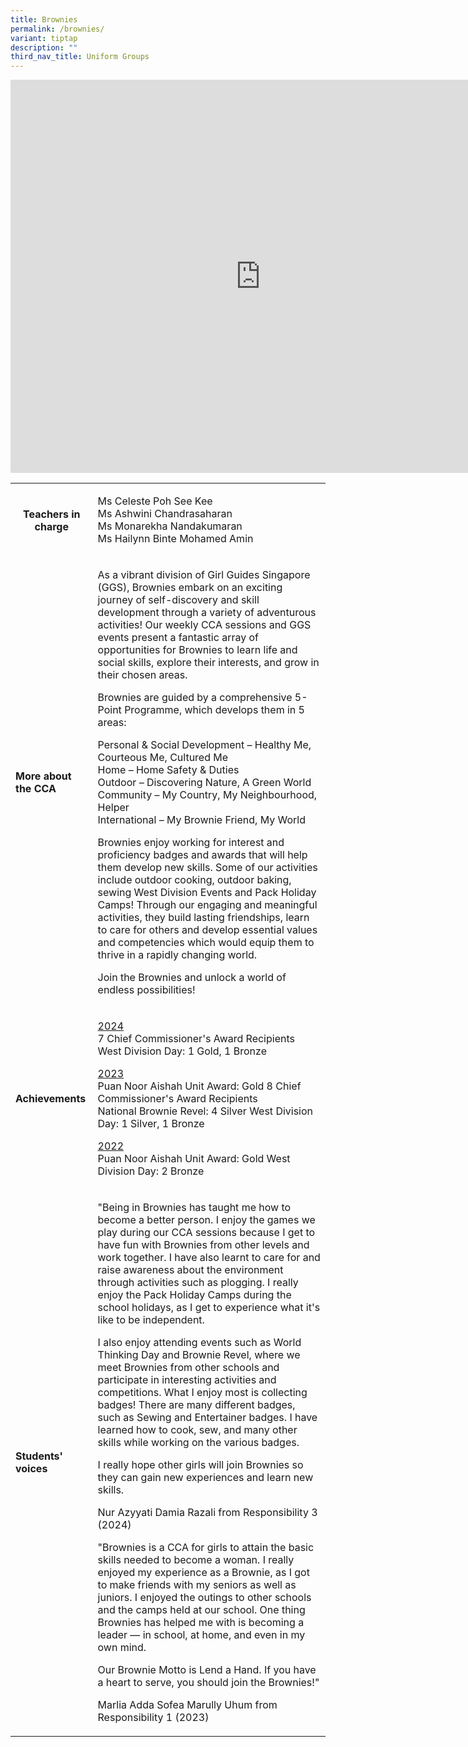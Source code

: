 ```yaml
---
title: Brownies
permalink: /brownies/
variant: tiptap
description: ""
third_nav_title: Uniform Groups
---
```

<div class="iframe-wrapper">
<iframe height="629" width="800" allowfullscreen="true" frameborder="0" src="https://docs.google.com/presentation/d/e/2PACX-1vQNdzx7fnbV6h44CKKyu_QsEZhmkUyTRNwLsZauTmZ_ie5_MOvMo0h2lpb3zqCR5rFq-z2NJABxfT_2/embed?start=true&amp;loop=true&amp;delayms=3000"></iframe>
</div>
<p></p>
<table style="minWidth: 50px">
<colgroup>
<col>
<col>
</colgroup>
<tbody>
<tr>
<th rowspan="1" colspan="1">
<p><strong>Teachers in charge</strong>
</p>
<p></p>
</th>
<td rowspan="1" colspan="1">
<p>Ms Celeste Poh See Kee
<br>Ms Ashwini Chandrasaharan
<br>Ms Monarekha Nandakumaran
<br>Ms Hailynn Binte Mohamed Amin</p>
</td>
</tr>
<tr>
<td rowspan="1" colspan="1">
<p><strong>More about the CCA</strong>
</p>
</td>
<td rowspan="1" colspan="1">
<p>As a vibrant division of Girl Guides Singapore (GGS), Brownies embark
on an exciting journey of self-discovery and skill development through
a variety of adventurous activities! Our weekly CCA sessions and GGS events
present a fantastic array of opportunities for Brownies to learn life and
social skills, explore their interests, and grow in their chosen areas.</p>
<p></p>
<p>Brownies are guided by a comprehensive 5-Point Programme, which develops
them in 5 areas:</p>
<p>Personal &amp; Social Development – Healthy Me, Courteous Me, Cultured
Me
<br>Home – Home Safety &amp; Duties
<br>Outdoor – Discovering Nature, A Green World
<br>Community – My Country, My Neighbourhood, Helper
<br>International – My Brownie Friend, My World</p>
<p></p>
<p>Brownies enjoy working for interest and proficiency badges and awards
that will help them develop new skills. Some of our activities include
outdoor cooking, outdoor baking, sewing West Division Events and Pack Holiday
Camps! Through our engaging and meaningful activities, they build lasting
friendships, learn to care for others and develop essential values and
competencies which would equip them to thrive in a rapidly changing world.</p>
<p></p>
<p>Join the Brownies and unlock a world of endless possibilities!</p>
</td>
</tr>
<tr>
<td rowspan="1" colspan="1">
<p><strong>Achievements</strong>
</p>
</td>
<td rowspan="1" colspan="1">
<p><u>2024 </u>
<br>7 Chief Commissioner's Award Recipients West Division Day: 1 Gold, 1 Bronze</p>
<p><u>2023 </u>
<br>Puan Noor Aishah Unit Award: Gold 8 Chief Commissioner's Award Recipients
<br>National Brownie Revel: 4 Silver West Division Day: 1 Silver, 1 Bronze</p>
<p><u>2022 </u>
<br>Puan Noor Aishah Unit Award: Gold West Division Day: 2 Bronze</p>
</td>
</tr>
<tr>
<td rowspan="1" colspan="1">
<p><strong>Students' voices</strong>
</p>
</td>
<td rowspan="1" colspan="1">
<p>"Being in Brownies has taught me how to become a better person. I enjoy
the games we play during our CCA sessions because I get to have fun with
Brownies from other levels and work together. I have also learnt to care
for and raise awareness about the environment through activities such as
plogging. I really enjoy the Pack Holiday Camps during the school holidays,
as I get to experience what it's like to be independent.</p>
<p></p>
<p>I also enjoy attending events such as World Thinking Day and Brownie Revel,
where we meet Brownies from other schools and participate in interesting
activities and competitions. What I enjoy most is collecting badges! There
are many different badges, such as Sewing and Entertainer badges. I have
learned how to cook, sew, and many other skills while working on the various
badges.</p>
<p>I really hope other girls will join Brownies so they can gain new experiences
and learn new skills.</p>
<p>Nur Azyyati Damia Razali from Responsibility 3 (2024)</p>
<p></p>
<p>"Brownies is a CCA for girls to attain the basic skills needed to become
a woman. I really enjoyed my experience as a Brownie, as I got to make
friends with my seniors as well as juniors. I enjoyed the outings to other
schools and the camps held at our school. One thing Brownies has helped
me with is becoming a leader — in school, at home, and even in my own mind.</p>
<p>Our Brownie Motto is Lend a Hand. If you have a heart to serve, you should
join the Brownies!"</p>
<p></p>
<p>Marlia Adda Sofea Marully Uhum from Responsibility 1 (2023)</p>
</td>
</tr>
</tbody>
</table>
<p></p>